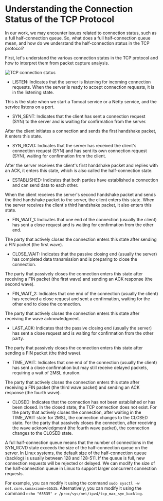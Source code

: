 # Understanding the Connection Status of the TCP Protocol

In our work, we may encounter issues related to connection status, such as a full half-connection queue. So, what does a full half-connection queue mean, and how do we understand the half-connection status in the TCP protocol?

First, let's understand the various connection states in the TCP protocol and how to interpret them from packet capture analysis.

![TCP connection status](/images/understand-the-connection-status-of-the-tcp-protocol/tcp-connection-status.jpg)

* LISTEN: Indicates that the server is listening for incoming connection requests. When the server is ready to accept connection requests, it is in the listening state.

This is the state when we start a Tomcat service or a Netty service, and the service listens on a port.

* SYN_SENT: Indicates that the client has sent a connection request (SYN) to the server and is waiting for confirmation from the server.

After the client initiates a connection and sends the first handshake packet, it enters this state.

* SYN_RCVD: Indicates that the server has received the client's connection request (SYN) and has sent its own connection request (SYN), waiting for confirmation from the client.

After the server receives the client's first handshake packet and replies with an ACK, it enters this state, which is also called the half-connection state.

* ESTABLISHED: Indicates that both parties have established a connection and can send data to each other.

When the client receives the server's second handshake packet and sends the third handshake packet to the server, the client enters this state. When the server receives the client's third handshake packet, it also enters this state.

* FIN_WAIT_1: Indicates that one end of the connection (usually the client) has sent a close request and is waiting for confirmation from the other end.

The party that actively closes the connection enters this state after sending a FIN packet (the first wave).

* CLOSE_WAIT: Indicates that the passive closing end (usually the server) has completed data transmission and is preparing to close the connection.

The party that passively closes the connection enters this state after receiving a FIN packet (the first wave) and sending an ACK response (the second wave).

* FIN_WAIT_2: Indicates that one end of the connection (usually the client) has received a close request and sent a confirmation, waiting for the other end to close the connection.

The party that actively closes the connection enters this state after receiving the wave acknowledgment.

* LAST_ACK: Indicates that the passive closing end (usually the server) has sent a close request and is waiting for confirmation from the other party.

The party that passively closes the connection enters this state after sending a FIN packet (the third wave).

* TIME_WAIT: Indicates that one end of the connection (usually the client) has sent a close confirmation but may still receive delayed packets, requiring a wait of 2MSL duration.

The party that actively closes the connection enters this state after receiving a FIN packet (the third wave packet) and sending an ACK response (the fourth wave).

* CLOSED: Indicates that the connection has not been established or has been closed. In the closed state, the TCP connection does not exist.
  For the party that actively closes the connection, after waiting in the TIME_WAIT state for 2MSL, the connection changes to the CLOSED state.
  For the party that passively closes the connection, after receiving the wave acknowledgment (the fourth wave packet), the connection changes to the CLOSED state.

A full half-connection queue means that the number of connections in the SYN_RCVD state exceeds the size of the half-connection queue on the server. In Linux systems, the default size of the half-connection queue (backlog) is usually between 128 and 128-511.
If the queue is full, new connection requests will be rejected or delayed. We can modify the size of the half-connection queue in Linux to support larger concurrent connection requests.

For example, you can modify it using the command `sudo sysctl -w net.core.somaxconn=65535`. Alternatively, you can modify it using the command `echo "65535" > /proc/sys/net/ipv4/tcp_max_syn_backlog`.
